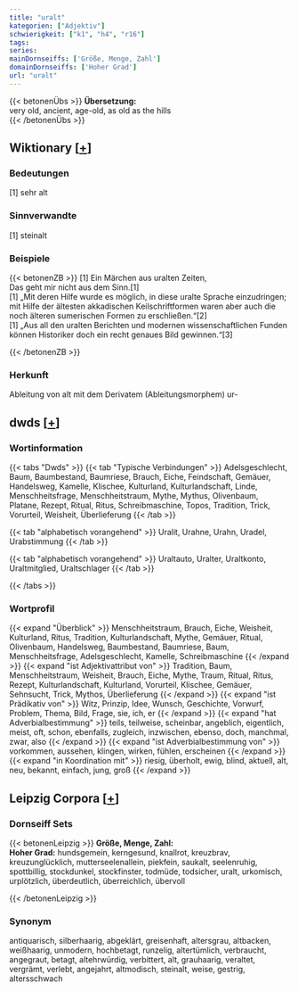```yaml
---
title: "uralt"
kategorien: ["Adjektiv"]
schwierigkeit: ["k1", "h4", "r16"]
tags:
series:
mainDornseiffs: ['Größe, Menge, Zahl']
domainDornseiffs: ['Hoher Grad']
url: "uralt"
---
```


{{< betonenÜbs >}}
**Übersetzung:**  
very old, ancient, age-old, as old as the hills  
{{< /betonenÜbs >}}

## Wiktionary [[+](https://de.wiktionary.org/wiki/uralt)]

### Bedeutungen
[1] sehr alt  

### Sinnverwandte
[1] steinalt  

### Beispiele
{{< betonenZB >}}
[1] Ein Märchen aus uralten Zeiten,  
Das geht mir nicht aus dem Sinn.[1]  
[1] „Mit deren Hilfe wurde es möglich, in diese uralte Sprache einzudringen; mit Hilfe der ältesten akkadischen Keilschriftformen waren aber auch die noch älteren sumerischen Formen zu erschließen.“[2]  
[1] „Aus all den uralten Berichten und modernen wissenschaftlichen Funden können Historiker doch ein recht genaues Bild gewinnen.“[3]  

{{< /betonenZB >}}
### Herkunft
Ableitung von alt mit dem Derivatem (Ableitungsmorphem) ur-  



## dwds [[+](https://www.dwds.de/wb/uralt)]

### Wortinformation
{{< tabs "Dwds" >}}
{{< tab "Typische Verbindungen" >}}
Adelsgeschlecht, Baum, Baumbestand, Baumriese, Brauch, Eiche, Feindschaft, Gemäuer, Handelsweg, Kamelle, Klischee, Kulturland, Kulturlandschaft, Linde, Menschheitsfrage, Menschheitstraum, Mythe, Mythus, Olivenbaum, Platane, Rezept, Ritual, Ritus, Schreibmaschine, Topos, Tradition, Trick, Vorurteil, Weisheit, Überlieferung
{{< /tab >}}

{{< tab "alphabetisch vorangehend" >}}
Uralit, Urahne, Urahn, Uradel, Urabstimmung
{{< /tab >}}

{{< tab "alphabetisch vorangehend" >}}
Uraltauto, Uralter, Uraltkonto, Uraltmitglied, Uraltschlager
{{< /tab >}}

{{< /tabs >}}

### Wortprofil
{{< expand "Überblick" >}} Menschheitstraum, Brauch, Eiche, Weisheit, Kulturland, Ritus, Tradition, Kulturlandschaft, Mythe, Gemäuer, Ritual, Olivenbaum, Handelsweg, Baumbestand, Baumriese, Baum, Menschheitsfrage, Adelsgeschlecht, Kamelle, Schreibmaschine {{< /expand >}}
{{< expand "ist Adjektivattribut von" >}} Tradition, Baum, Menschheitstraum, Weisheit, Brauch, Eiche, Mythe, Traum, Ritual, Ritus, Rezept, Kulturlandschaft, Kulturland, Vorurteil, Klischee, Gemäuer, Sehnsucht, Trick, Mythos, Überlieferung {{< /expand >}}
{{< expand "ist Prädikativ von" >}} Witz, Prinzip, Idee, Wunsch, Geschichte, Vorwurf, Problem, Thema, Bild, Frage, sie, ich, er {{< /expand >}}
{{< expand "hat Adverbialbestimmung" >}} teils, teilweise, scheinbar, angeblich, eigentlich, meist, oft, schon, ebenfalls, zugleich, inzwischen, ebenso, doch, manchmal, zwar, also {{< /expand >}}
{{< expand "ist Adverbialbestimmung von" >}} vorkommen, aussehen, klingen, wirken, fühlen, erscheinen {{< /expand >}}
{{< expand "in Koordination mit" >}} riesig, überholt, ewig, blind, aktuell, alt, neu, bekannt, einfach, jung, groß {{< /expand >}}

## Leipzig Corpora [[+](https://corpora.uni-leipzig.de/en/res?word=uralt&corpusId=deu_newscrawl-public_2018)]

### Dornseiff Sets
{{< betonenLeipzig >}}
**Größe, Menge, Zahl:**  
**Hoher Grad:** hundsgemein, kerngesund, knallrot, kreuzbrav, kreuzunglücklich, mutterseelenallein, piekfein, saukalt, seelenruhig, spottbillig, stockdunkel, stockfinster, todmüde, todsicher, uralt, urkomisch, urplötzlich, überdeutlich, überreichlich, übervoll  

{{< /betonenLeipzig >}}

### Synonym
antiquarisch, silberhaarig, abgeklärt, greisenhaft, altersgrau, altbacken, weißhaarig, unmodern, hochbetagt, runzelig, altertümlich, verbraucht, angegraut, betagt, altehrwürdig, verbittert, alt, grauhaarig, veraltet, vergrämt, verlebt, angejahrt, altmodisch, steinalt, weise, gestrig, altersschwach

